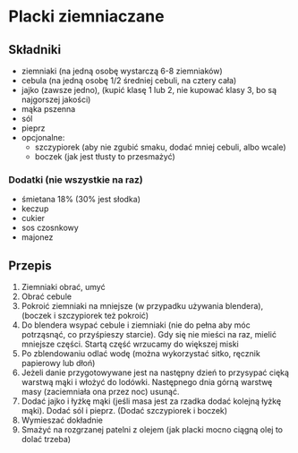 # Placki ziemniaczane

## Składniki

* ziemniaki (na jedną osobę wystarczą 6-8 ziemniaków)
* cebula (na jedną osobę 1/2 średniej cebuli, na cztery cała)
* jajko (zawsze jedno), (kupić klasę 1 lub 2, nie kupować klasy 3, bo są najgorszej jakości)
* mąka pszenna
* sól
* pieprz
* opcjonalne:
  * szczypiorek (aby nie zgubić smaku, dodać mniej cebuli, albo wcale)
  * boczek (jak jest tłusty to przesmażyć)

### Dodatki (nie wszystkie na raz)

 * śmietana 18% (30% jest słodka)
 * keczup
 * cukier
 * sos czosnkowy
 * majonez

## Przepis

1. Ziemniaki obrać, umyć
2. Obrać cebule
3. Pokroić ziemniaki na mniejsze (w przypadku używania blendera), (boczek i szczypiorek też pokroić)
4. Do blendera wsypać cebule i ziemniaki (nie do pełna aby móc potrząsnąć, co przyśpieszy starcie). Gdy się nie mieści na raz, mielić mniejsze części. Startą część wrzucamy do większej miski
5. Po zblendowaniu odlać wodę (można wykorzystać sitko, ręcznik papierowy lub dłoń)
6. Jeżeli danie przygotowywane jest na następny dzień to przysypać cięką warstwą mąki i włożyć do lodówki. Następnego dnia górną warstwę masy (zaciemniała ona przez noc) usunąć.
7. Dodać jajko i łyżkę mąki (jeśli masa jest za rzadka dodać kolejną łyżkę mąki). Dodać sól i pieprz. (Dodać szczypiorek i boczek)
8. Wymieszać dokładnie
9. Smażyć na rozgrzanej patelni z olejem (jak placki mocno ciągną olej to dolać trzeba)

